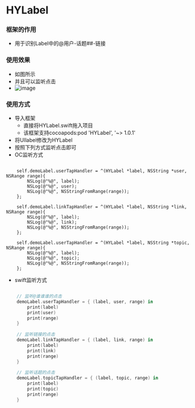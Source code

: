 # HYLabel
### 框架的作用
* 用于识别Label中的@用户-话题##-链接

### 使用效果
* 如图所示
* 并且可以监听点击<br>
* ![image](https://raw.githubusercontent.com/coderwhy/HYLabel/master/ReadmeImage/image.png)


### 使用方式
* 导入框架
	* 直接将HYLabel.swift拖入项目
	* 该框架支持cocoapods:pod 'HYLabel', '~> 1.0.1'
* 将UIlabel修改为HYLabel
* 按照下列方式监听点击即可
* OC监听方式

```objc

    self.demoLabel.userTapHandler = ^(HYLabel *label, NSString *user, NSRange range){
        NSLog(@"%@", label);
        NSLog(@"%@", user);
        NSLog(@"%@", NSStringFromRange(range));
    };
    
    self.demoLabel.linkTapHandler = ^(HYLabel *label, NSString *link, NSRange range){
        NSLog(@"%@", label);
        NSLog(@"%@", link);
        NSLog(@"%@", NSStringFromRange(range));
    };
    
    self.demoLabel.userTapHandler = ^(HYLabel *label, NSString *topic, NSRange range){
        NSLog(@"%@", label);
        NSLog(@"%@", topic);
        NSLog(@"%@", NSStringFromRange(range));
    };
```

* swift监听方式

```swift

    // 监听@谁谁谁的点击
    demoLabel.userTapHandler = { (label, user, range) in
        print(label)
        print(user)
        print(range)
    }
    
    // 监听链接的点击
    demoLabel.linkTapHandler = { (label, link, range) in
        print(label)
        print(link)
        print(range)
    }
    
    // 监听话题的点击
    demoLabel.topicTapHandler = { (label, topic, range) in
        print(label)
        print(topic)
        print(range)
    }
```



